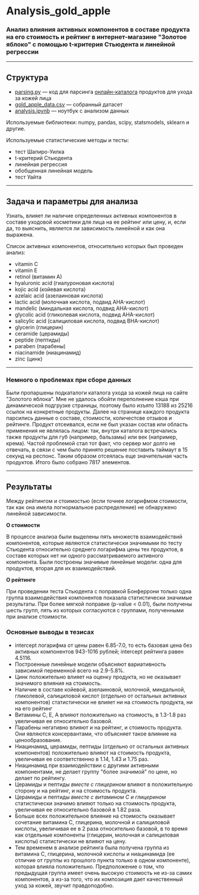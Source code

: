 # Analysis_gold_apple
### Анализ влияния активных компонентов в составе продукта на его стоимость и рейтинг в интернет-магазине "Золотое яблоко" с помощью t-критерия Стьюдента и линейной регрессии

---
## Структура
- [parsing.py](https://github.com/silizs/Analysis_gold_apple/blob/main/parsing.py) — код для парсинга [онлайн-каталога](https://goldapple.ru/uhod/uhod-za-licom) продуктов для ухода за кожей лица
- [gold_apple_data.csv](https://github.com/silizs/Analysis_gold_apple/blob/main/gold_apple_data.csv) — собранный датасет
- [analysis.ipynb](https://github.com/silizs/Analysis_gold_apple/blob/main/analysis.ipynb) — ноутбук с анализом данных

Используемые библиотеки: numpy, pandas, scipy, statsmodels, sklearn и другие.

Используемые статистические методы и тесты:
- тест Шапиро-Уилка
- t-критерий Стьюдента
- линейная регрессия
- обобщенная линейная модель
- тест Уайта

---
## Задача и параметры для анализа
Узнать, влияет ли наличие определенных активных компонентов в составе уходовой косметики для лица на ее рейтинг или цену, 
и, если да, то выяснить, является ли зависимость линейной и как она выражена.

Список активных компонентов, относительно которых был проведен анализ:
- vitamin C
- vitamin E
- retinol (витамин A)
- hyaluronic acid (гиалуроновая кислота)
- kojic acid (койевая кислота)
- azelaic acid (азелаиновая кислота)
- lactic acid (молочная кислота, подвид AHA-кислот)
- mandelic (миндальная кислота, подвид AHA-кислот)
- glycolic acid (гликолевая кислота, подвид AHA-кислот)
- salicylic acid (салициловая кислота, подвид BHA-кислот)
- glycerin (глицерин)
- ceramide (церамиды)
- peptide (пептиды)
- paraben (парабены)
- niacinamide (ниацинамид)
- zinc (цинк)

---
### Немного о проблемах при сборе данных
Были пропаршены подкаталоги каталога ухода за кожей лица на сайте "Золотого яблока". Мне не удалось обойти переполнение кэша при динамической подгрузке страницы, поэтому было изъято 13188 из 25216 ссылок на конкретные продукты. Далее на странице каждого продукта парсились данные о составе, стоимости, количестсве отзывов и рейтинге. Продукт отсеивался, если не был указан состав или область применения не являлась лицом: так, внутри каталога встречались также продукты для губ (например, бальзамы) или век (например, крема). 
Частой проблемой стал тот факт, что сервер мог долго не отвечать, в связи с чем было принято решение поставить таймаут в 15 секунд на респонс. Таким образом отсеялась еще значительная часть продуктов. Итого было собрано 7817 элементов.

---
## Результаты

Между рейтингом и стоимостью (если точнее логарифмом стоимости, так как она имела логнормальное распределение) не обнаружено линейной зависимости.

**О стоимости**

В процессе анализа были выделены пять множеств взаимодействий компонентов, которые являются статистически значимыми по тесту Стьюдента относительно среднего логарифма цены тех продуктов,
в составе которых нет ни одного рассматриваемого активного компонента. Были построены значимые линейные модели: одна для продуктов, вторая для их взаимодействий.

**О рейтинге**

При проведении теста Стьюдента с поправкой Бонферрони только одна группа взаимодействия компонентов показала статистически значимые результаты.
При более мягкой поправке (p-value < 0.01), были получены шесть групп, пять из которых согласуются с группами, полученными при анализе стоимости.

### Основные выводы в тезисах

- intercept логарифма от цены равен 6.85-7.0, то есть базовая цена без активных компонентов 943-1016 рублей; intercept рейтинга равен 4.5116.
- Построенные линейные модели объясняют вариативность зависимой переменной всего на 2.9-5.8%.
- Цинк положительно влияет на оценку продукта, но не оказывает значимого влияния на стоимость.
- Наличие в составе койевой, азелаиновой, молочной, миндальной, гликолевой, салициловой кислот (отдельно от остальных активных компонентов) статистически не влияет ни на стоимость продукта, ни на его рейтинг
- Витамины C, E, A влияют положительно на стоимость, в 1.3-1.8 раз увеличивая ее относительно базовой.
- Парабены негативно влияют и на рейтинг, и стоимость продукта. Они являются консервантами, что объясняет такое влияние на ценообразование.
- Ниацинамид, церамиды, пептиды (отдельно от остальных активных компонентов) положительно влияют на стоимость продукта, увеличивая ее соответственно в 1.14, 1.43 и 1.75 раз.
- Ниацинамид при взаимодействии с другими активными компонентами, не делает группу "более значимой" по цене, но делает по рейтингу.
- Церамиды и пептиды *вместе с глицерином* влияют в положительную сторону и на рейтинг, и на стоимость продукта.
- Церамиды и пептиды *вместе с витамином С и глицерином* статистически значимо влияют только на стоимость продукта, увеличивая ее относительно базовой в 1.82 раза.
- Больше всех положительное влияние на стоимость оказывает сочетание витамина С, глицерина, молочной и салициловой кислоты, увеличивая ее в 2 раза относительно базовой, в то время как отдельные компоненты (глицерин, молочная и салициловая кислоты) статистически не влияют на цену.
- Тем временем в анализе рейтинга была получена группа из витамина С, глицерина, молочной кислоты и ниацинамида (ее отличие от группы из прошлого пункта только в одном компоненте), которая влияла положительно. Предположение о том, что предыдущая группа имеет очень высокую стоимость не из-за самих компонентов, а из-за того, что их композиция дает качественный уход за кожей, звучит правдоподобно.
